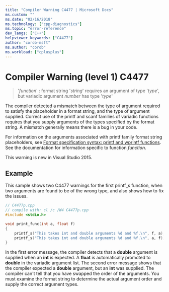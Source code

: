 ```yaml
---
title: "Compiler Warning C4477 | Microsoft Docs"
ms.custom: ""
ms.date: "02/16/2018"
ms.technology: ["cpp-diagnostics"]
ms.topic: "error-reference"
dev_langs: ["C++"]
helpviewer_keywords: ["C4477"]
author: "corob-msft"
ms.author: "corob"
ms.workload: ["cplusplus"]
---
```

# Compiler Warning (level 1) C4477

> '*function*' : format string '*string*' requires an argument of type '*type*', but variadic argument *number* has type '*type*'  

The compiler detected a mismatch between the type of argument required to satisfy the placeholder in a format string, and the type of argument supplied. Correct use of the printf and scanf families of variadic functions requires that you supply arguments of the types specified by the format string. A mismatch generally means there is a bug in your code.

For information on the arguments associated with printf family format string placeholders, see [Format specification syntax: printf and wprintf functions](../../c-runtime-library/format-specification-syntax-printf-and-wprintf-functions.md). See the documentation for information specific to function *function*.

This warning is new in Visual Studio 2015.

## Example

This sample shows two C4477 warnings for the first printf_s function, when two arguments are found to be of the wrong type, and also shows how to fix the issues.

```cpp
// C4477p.cpp
// compile with: cl /c /W4 C4477p.cpp
#include <stdio.h>

void print_func(int a, float f)
{
    printf_s("This takes int and double arguments %d and %f.\n", f, a); // C4477, expected int then double
    printf_s("This takes int and double arguments %d and %f.\n", a, f); // fix: types in correct order
}
```

In the first error message, the compiler detects that a **double** argument is supplied when an **int** is expected. A **float** is automatically promoted to **double** in the variadic argument list. The second error message shows that the compiler expected a **double** argument, but an **int** was supplied. The compiler can't tell that you have swapped the order of the arguments. You must examine the format string to determine the actual argument order and supply the correct argument types.

